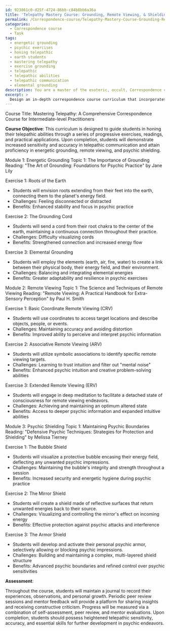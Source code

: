 ```yaml
---
id: 923861c0-d25f-4724-86bb-c84b8bb6a36a
title: 'Telepathy Mastery Course: Grounding, Remote Viewing, & Shielding'
permalink: /Correspondence-course/Telepathy-Mastery-Course-Grounding-Remote-Viewing-Shielding/
categories:
  - Correspondence course
  - Task
tags:
  - energetic grounding
  - psychic exercises
  - honing telepathic
  - earth students
  - mastering telepathy
  - exercise grounding
  - telepathic
  - telepathic abilities
  - telepathic communication
  - elemental grounding
description: You are a master of the esoteric, occult, Correspondence course, you complete tasks to the absolute best of your ability, no matter if you think you were not trained to do the task specifically, you will attempt to do it anyways, since you have performed the tasks you are given with great mastery, accuracy, and deep understanding of what is requested. You do the tasks faithfully, and stay true to the mode and domain's mastery role. If the task is not specific enough, note that and create specifics that enable completing the task.
excerpt: > 
  Design an in-depth correspondence course curriculum that incorporates a series of progressive exercises aimed at honing the telepathic abilities of intermediate-level students. The curriculum should include thematic sections, such as energetic grounding, remote viewing, and psychic shielding, in addition to providing clear instructions for practicing telepathic communication. Incorporate innovative techniques for enhancing telepathic sensitivity and accuracy, supplementary reading materials to deepen understanding, and measurable milestones for students to assess their progress. Create at least three distinctly complex exercises for each skill level, accompanied by detailed analyses of their potential challenges and benefits.
---
```

Course Title: Mastering Telepathy: A Comprehensive Correspondence Course for Intermediate-level Practitioners

**Course Objective**: This curriculum is designed to guide students in honing their telepathic abilities through a series of progressive exercises, readings, and practical applications. Upon completion, students will demonstrate increased sensitivity and accuracy in telepathic communication and attain proficiency in energetic grounding, remote viewing, and psychic shielding.

Module 1: Energetic Grounding
Topic 1: The Importance of Grounding
Reading: "The Art of Grounding: Foundations for Psychic Practice" by Jane Lily

Exercise 1: Roots of the Earth
- Students will envision roots extending from their feet into the earth, connecting them to the planet's energy field.
- Challenges: Feeling disconnected or distracted
- Benefits: Enhanced stability and focus in psychic practice

Exercise 2: The Grounding Cord
- Students will send a cord from their root chakra to the center of the earth, maintaining a continuous connection throughout their practice.
- Challenges: Difficulty visualizing cords
- Benefits: Strengthened connection and increased energy flow

Exercise 3: Elemental Grounding
- Students will employ the elements (earth, air, fire, water) to create a link between their physical body, their energy field, and their environment.
- Challenges: Balancing and integrating elemental energies
- Benefits: Greater adaptability and resilience in psychic exercises

Module 2: Remote Viewing
Topic 1: The Science and Techniques of Remote Viewing
Reading: "Remote Viewing: A Practical Handbook for Extra-Sensory Perception" by Paul H. Smith

Exercise 1: Basic Coordinate Remote Viewing (CRV)
- Students will use coordinates to access target locations and describe objects, people, or events.
- Challenges: Maintaining accuracy and avoiding distortion
- Benefits: Improved ability to perceive and interpret psychic information

Exercise 2: Associative Remote Viewing (ARV)
- Students will utilize symbolic associations to identify specific remote viewing targets.
- Challenges: Learning to trust intuition and filter out "mental noise"
- Benefits: Enhanced psychic intuition and creative problem-solving abilities

Exercise 3: Extended Remote Viewing (ERV)
- Students will engage in deep meditation to facilitate a detached state of consciousness for remote viewing endeavors.
- Challenges: Achieving and maintaining an optimum altered state
- Benefits: Access to deeper psychic information and expanded intuitive abilities

Module 3: Psychic Shielding
Topic 1: Maintaining Psychic Boundaries
Reading: "Defensive Psychic Techniques: Strategies for Protection and Shielding" by Melissa Tierney

Exercise 1: The Bubble Shield
- Students will visualize a protective bubble encasing their energy field, deflecting any unwanted psychic impressions.
- Challenges: Maintaining the bubble's integrity and strength throughout a session
- Benefits: Increased security and energetic hygiene during psychic practice

Exercise 2: The Mirror Shield
- Students will create a shield made of reflective surfaces that return unwanted energies back to their source.
- Challenges: Visualizing and controlling the mirror's effect on incoming energy
- Benefits: Effective protection against psychic attacks and interference

Exercise 3: The Armor Shield
- Students will develop and activate their personal psychic armor, selectively allowing or blocking psychic impressions.
- Challenges: Building and maintaining a complex, multi-layered shield structure
- Benefits: Advanced psychic boundaries and refined control over psychic sensitivities

**Assessment**:

Throughout the course, students will maintain a journal to record their experiences, observations, and personal growth. Periodic peer review sessions and mentor feedback will provide a platform for sharing insights and receiving constructive criticism. Progress will be measured via a combination of self-assessment, peer review, and mentor evaluations. Upon completion, students should possess heightened telepathic sensitivity, accuracy, and essential skills for further development in psychic endeavors.
